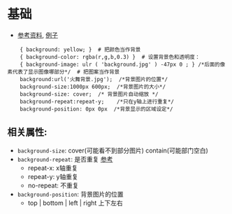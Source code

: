 

# 基础

* [参考资料](https://developer.mozilla.org/zh-CN/docs/Web/CSS/background), [例子](./background背景.html)


```
    { background: yellow; }  # 把颜色当作背景
    { background-color: rgba(r,g,b,0.3) }  # 设置背景色和透明度：
    { background-image: ulr ( 'background.jpg' ) -47px 0 ; } /*后面的像素代表了显示图像哪部分*/  # 把图案当作背景
    background:url('火舞背景.jpg');  /*背景图片的位置*/
    background-size:1000px 600px;  /*背景图片的大小*/
    background-size: cover;  /* 背景图片自动缩放 */
    background-repeat:repeat-y;    /*只在y轴上进行重复*/
    background-position: 0px 0px  /*背景显示的区域设定*/
```

## 相关属性:
* `background-size`: cover(可能看不到部分图片) contain(可能部门空白)
* `background-repeat`: 是否重复 [参考](https://developer.mozilla.org/zh-CN/docs/Web/CSS/background-repeat)
    * repeat-x: x轴重复
    * repeat-y: y轴重复
    * no-repeat: 不重复
* `background-position`: 背景图片的位置
    * top | bottom | left | right 上下左右
